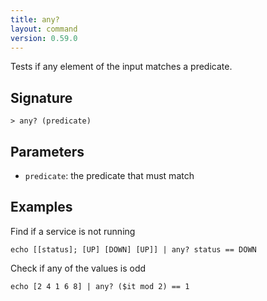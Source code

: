 ```yaml
---
title: any?
layout: command
version: 0.59.0
---
```


Tests if any element of the input matches a predicate.

## Signature

```> any? (predicate)```

## Parameters

 -  `predicate`: the predicate that must match

## Examples

Find if a service is not running
```shell
echo [[status]; [UP] [DOWN] [UP]] | any? status == DOWN
```

Check if any of the values is odd
```shell
echo [2 4 1 6 8] | any? ($it mod 2) == 1
```

